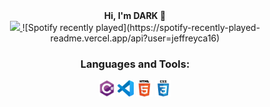 <div align="center">
   <b>Hi, I'm DARK 👋</b> <br>
                                                        
<a href="https://discord.com/users/797146573154418688" target="_blank">
   <img src="https://lanyard-profile-readme.vercel.app/api/797146573154418688?theme=black&bg=1E2D35&animated=true&hideDiscrim=false&borderRadius=20px">
</a>
   ![Spotify recently played](https://spotify-recently-played-readme.vercel.app/api?user=jeffreyca16)


### Languages and Tools:

<img align="center" alt="csharp" width="26px" src="https://raw.githubusercontent.com/devicons/devicon/master/icons/csharp/csharp-original.svg" />
<img align="center" alt="Visual Studio Code" width="26px" src="https://raw.githubusercontent.com/github/explore/80688e429a7d4ef2fca1e82350fe8e3517d3494d/topics/visual-studio-code/visual-studio-code.png" />
<img align="center" alt="HTML5" width="26px" src="https://raw.githubusercontent.com/github/explore/80688e429a7d4ef2fca1e82350fe8e3517d3494d/topics/html/html.png" />
<img align="center" alt="CSS3" width="26px" src="https://raw.githubusercontent.com/github/explore/80688e429a7d4ef2fca1e82350fe8e3517d3494d/topics/css/css.png" /> 
</div>
